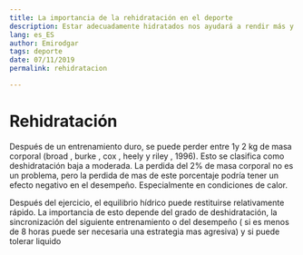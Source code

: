 ```yaml
---
title: La importancia de la rehidratación en el deporte
description: Estar adecuadamente hidratados nos ayudará a rendir más y facilitar la recuperación de nuestro cuerpo.
lang: es_ES
author: Emirodgar
tags: deporte
date: 07/11/2019
permalink: rehidratacion

---
```


# Rehidratación

Después de un entrenamiento duro, se puede perder entre 1y 2 kg de masa corporal (broad , burke , cox , heely y riley , 1996).  Esto se clasifica como deshidratación baja a moderada. La perdida del 2% de masa corporal no es un problema, pero la perdida de mas de este porcentaje podría tener un efecto negativo en el desempeño. Especialmente en condiciones de calor.

Después del ejercicio, el equilibrio hídrico puede restituirse relativamente rápido. La importancia de esto depende del grado de deshidratación, la sincronización del siguiente entrenamiento o del desempeño ( si es menos de 8 horas puede ser necesaria una estrategia mas agresiva) y si puede tolerar liquido

<!--stackedit_data:
eyJoaXN0b3J5IjpbNzUxMDg0ODQ5XX0=
-->